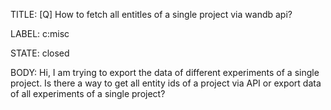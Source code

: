 TITLE:
[Q] How to fetch all entitles of a single project via wandb api?

LABEL:
c:misc

STATE:
closed

BODY:
Hi, I am trying to export the data of different experiments of a single project. Is there a way to get all entity ids of a project via API or export data of all experiments of a single project?

